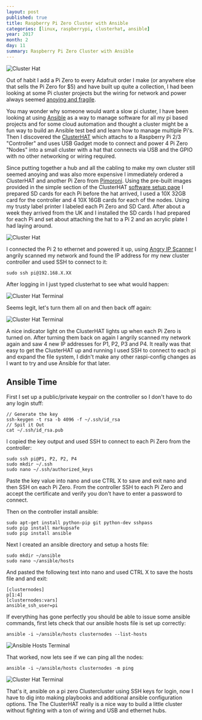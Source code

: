 ```yaml
---
layout: post
published: true
title: Raspberry Pi Zero Cluster with Ansible
categories: [linux, raspberrypi, clusterhat, ansible]
year: 2017
month: 2
day: 11
summary: Raspberry Pi Zero Cluster with Ansible
---
```

<img alt="Cluster Hat" src="https://garthvh.com/assets/img/clusterhat/clusterhat_1.jpg" class="img-responsive img-rounded" />

Out of habit I add a Pi Zero to every Adafruit order I make (or anywhere else that sells the Pi Zero for $5) and have built up quite a collection, I had been looking at some Pi cluster projects but the wiring for network and power always seemed [anoying and fragile](http://makezine.com/projects/build-a-compact-4-node-raspberry-pi-cluster/). 

You may wonder why someone would want a slow pi cluster, I have been looking at using [Ansible](https://www.ansible.com/) as a way to manage software for all my pi based projects and for some cloud automation and thought a cluster might be a fun way to build an Ansible test bed and learn how to manage multiple Pi's.  Then I discovered the [ClusterHAT](https://clusterhat.com/) which attachs to a Raspberry Pi 2/3 "Controller" and uses USB Gadget mode to connect and power 4 Pi Zero "Nodes" into a small cluster with a hat that connects via USB and the GPIO with no other networking or wiring required.

Since putting together a hub and all the cabling to make my own cluster still seemed anoying and was also more expensive I immediately ordered a ClusterHAT and another Pi Zero from [Pimoroni](https://shop.pimoroni.com/products/cluster-hat). Using the pre-built images provided in the simple section of the ClusterHAT [software setup page](https://clusterhat.com/setup-software) I prepared SD cards for each Pi before the hat arrived, I used a 10X 32GB card for the controller and 4 10X 16GB cards for each of the nodes.  Using my trusty label printer I labeled each Pi Zero and SD Card. After about a week they arrived from the UK and I installed the SD cards I had prepared for each Pi and set about attaching the hat to a Pi 2 and an acrylic plate I had laying around.

<img alt="Cluster Hat" src="https://garthvh.com/assets/img/clusterhat/clusterhat_2.jpg" class="img-responsive img-rounded" />

I connected the Pi 2 to ethernet and powered it up, using [Angry IP Scanner](http://angryip.org/download) I angrily scanned my network and found the IP address for my new cluster controller and used SSH to connect to it:

    sudo ssh pi@192.168.X.XX

After logging in I just typed clusterhat to see what would happen:

<img alt="Cluster Hat Terminal" src="https://garthvh.com/assets/img/clusterhat/clusterhat_info.png" class="img-responsive img-rounded" />

Seems legit, let's turn them all on and then back off again:

<img alt="Cluster Hat Terminal" src="https://garthvh.com/assets/img/clusterhat/clusterhat_on_off.png" class="img-responsive img-rounded" />

A nice indicator light on the ClusterHAT lights up when each Pi Zero is turned on. After turning them back on again I angrily scanned my network again and saw 4 new IP addresses for P1, P2, P3 and P4. It really was that easy to get the ClusterHAT up and running I used SSH to connect to each pi and expand the file system, I didn't make any other raspi-config changes as I want to try and use Ansible for that later.

## Ansible Time

First I set up a public/private keypair on the controller so I don't have to do any login stuff:

    // Generate the key
    ssh-keygen -t rsa -b 4096 -f ~/.ssh/id_rsa
    // Spit it Out
    cat ~/.ssh/id_rsa.pub

I copied the key output and used SSH to connect to each Pi Zero from the controller:

    sudo ssh pi@P1, P2, P2, P4
    sudo mkdir ~/.ssh
    sudo nano ~/.ssh/authorized_keys

Paste the key value into nano and use CTRL X to save and exit nano and then SSH on each Pi Zero. From the controller SSH to each Pi Zero and accept the certificate and verify you don't have to enter a password to connect.

Then on the controller install ansible:

    sudo apt-get install python-pip git python-dev sshpass
    sudo pip install markupsafe
    sudo pip install ansible

Next I created an ansible directory and setup a hosts file:

    sudo mkdir ~/ansible
    sudo nano ~/ansible/hosts

And pasted the following text into nano and used CTRL X to save the hosts file and and exit: 

    [clusternodes]
    p[1:4]
    [clusternodes:vars]
    ansible_ssh_user=pi

If everything has gone perfectly you should be able to issue some ansible commands, first lets check that our ansible hosts file is set up correctly:

    ansible -i ~/ansible/hosts clusternodes --list-hosts

<img alt="Ansible Hosts Terminal" src="https://garthvh.com/assets/img/clusterhat/ansible_hosts.png" class="img-responsive img-rounded" />

That worked, now lets see if we can ping all the nodes:

    ansible -i ~/ansible/hosts clusternodes -m ping

<img alt="Cluster Hat Terminal" src="https://garthvh.com/assets/img/clusterhat/ansible_ping.png" class="img-responsive img-rounded" />

That's it, ansible on a pi zero Clustercluster using SSH keys for login, now I have to dig into making playbooks and additional ansible configuration options.  The The ClusterHAT really is a nice way to build a little cluster without fighting with a ton of wiring and USB and ethernet hubs.








